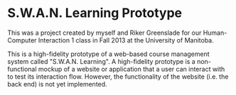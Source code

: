 # S.W.A.N. Learning Prototype
This was a project created by myself and Riker Greenslade for our Human-Computer Interaction 1 class in Fall 2013 at the University of Manitoba.

This is a high-fidelity prototype of a web-based course management system called "S.W.A.N. Learning". A high-fidelity prototype is a non-functional mockup of a website or application that a user can interact with to test its interaction flow. However, the functionality of the website (i.e. the back end) is not yet implemented.
